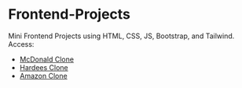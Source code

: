 # Frontend-Projects
Mini Frontend Projects using HTML, CSS, JS, Bootstrap, and Tailwind.
Access:
<ul>
  <li><a href="https://startling-torrone-01cab7.netlify.app/">McDonald Clone</a></li>
  <li><a href="https://lucent-snickerdoodle-d0bb86.netlify.app/">Hardees Clone</a></li>
  <li><a href="https://fabulous-snickerdoodle-ccab48.netlify.app/">Amazon Clone</a></li>
</ul>
